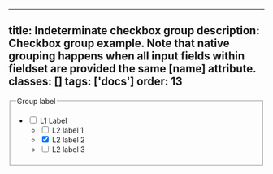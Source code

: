 <!--
 *              Copyright (c) 2025 Visa, Inc.
 *
 * Licensed under the Apache License, Version 2.0 (the "License");
 * you may not use this file except in compliance with the License.
 * You may obtain a copy of the License at
 *
 *         http://www.apache.org/licenses/LICENSE-2.0
 *
 * Unless required by applicable law or agreed to in writing, software
 * distributed under the License is distributed on an "AS IS" BASIS,
 * WITHOUT WARRANTIES OR CONDITIONS OF ANY KIND, either express or implied.
 * See the License for the specific language governing permissions and
 * limitations under the License.
 *
 -->
---
title: Indeterminate checkbox group
description: Checkbox group example. Note that native grouping happens when all input fields within fieldset are provided the same [name] attribute.
classes: []
tags: ['docs']
order: 13
---

<fieldset style="--v-checkbox-group-gap: 8px">
  <legend class="v-label v-typography-label-large">
    Group label
  </legend>
  <ul class="v-flex v-flex-col">
    <li class="v-flex v-flex-col">
      <div class="v-flex v-align-items-center v-gap-2">
        <input aria-checked="mixed" class="v-checkbox" id="checkbox-indeterminate-parent-a" name="checkbox-indeterminate-parent" type="checkbox"/>
        <label class="v-label v-typography-label-large" for="checkbox-indeterminate-parent-a">
          L1 Label
        </label>
      </div>
      <ul class="v-flex v-flex-col v-ml-16">
        <li class="v-flex v-align-items-center v-gap-2">
          <input class="v-checkbox" id="checkbox-indeterminate-group-a" name="checkbox-indeterminate-group" type="checkbox"/>
          <label class="v-label v-typography-label-large" for="checkbox-indeterminate-group-a">
            L2 label 1
          </label>
        </li>
        <li class="v-flex v-align-items-center v-gap-2">
          <input checked="" class="v-checkbox" id="checkbox-indeterminate-group-b" name="checkbox-indeterminate-group" type="checkbox"/>
          <label class="v-label v-typography-label-large" for="checkbox-indeterminate-group-b">
            L2 label 2
          </label>
        </li>
        <li class="v-flex v-align-items-center v-gap-2">
          <input class="v-checkbox" id="checkbox-indeterminate-group-c" name="checkbox-indeterminate-group" type="checkbox"/>
          <label class="v-label v-typography-label-large" for="checkbox-indeterminate-group-c">
            L2 label 3
          </label>
        </li>
      </ul>
    </li>
  </ul>
</fieldset>

